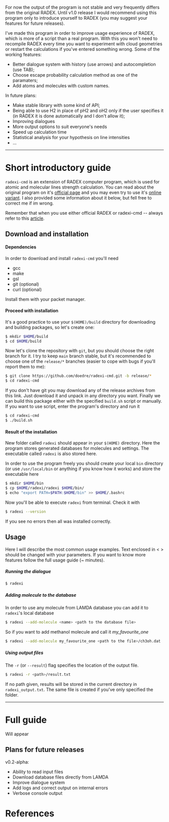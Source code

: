 
For now the output of the program is not stable and very frequently differs from the original RADEX. Until v1.0 release I would recommend using this program only to introduce yourself to RADEX (you may suggest your features for future releases).

I've made this program in order to improve usage experience of RADEX, which is more of a script than a real program. With this you won't need to recompile RADEX every time you want to experiment with cloud geometries or restart the calculations if you've entered something wrong. Some of the working features:
- Better dialogue system with history (use arrows) and autocompletion (use TAB);
- Choose escape probability calculation method as one of the paramaters;
- Add atoms and molecules with custom names.

In future plans:
- Make stable library with some kind of API;
- Being able to use H2 in place of pH2 and oH2 only if the user specifies it (in RADEX it is done automatically and I don't allow it);
- Improving dialogues 
- More output options to suit everyone's needs 
- Speed up calculation time
- Statistical analysis for your hypothesis on line intensities
- ...

---
# Short introductory guide
`radexi-cmd` is an extension of RADEX computer program, which is used for atomic and molecular lines strength calculation. You can read about the original program on it's [official page](https://personal.sron.nl/~vdtak/radex/index.shtml) and you may even try to use it's [online variant](http://var.sron.nl/radex/radex.php). I also provided some information about it below, but fell free to correct me if im wrong.

Remember that when you use either official RADEX or radexi-cmd -- always refer to this [article](https://ui.adsabs.harvard.edu/abs/2007A%26A...468..627V/abstract).

## Download and installation

#### Dependencies
In order to download and install `radexi-cmd` you'll need
- gcc
- make
- gsl
- git (optional)
- curl (optional)
 
Install them with your packet manager.

#### Proceed with installation
It's a good practice to use your `$(HOME)/build` directory for downloading and building packages, so let's create one:

```bash
$ mkdir $HOME/build
$ cd $HOME/build
```

Now let's clone the repository with `git`, but you should choose the right branch for it. I try to keep `main` branch stable, but it's recommended to choose one of the `release/*` branches (easier to cope with bugs if you'll report them to me):

``` bash
$ git clone https://github.com/doedre/radexi-cmd.git -b release/*
$ cd radexi-cmd
``` 

If you don't have git you may download any of the release archives from this link. Just download it and unpack in any directory you want. 
Finally we can build this package either with the specified `build.sh` script or manually. If you want to use script, enter the program's directory and run it

``` bash
$ cd radexi-cmd
$ ./build.sh
``` 
#### Result of the installation
New folder called `radexi` should appear in your `$(HOME)` directory. Here the program stores generated databases for molecules and settings. The executable called `radexi` is also stored here.

In order to use the program freely you should create your local `bin` directory (or use `/usr/local/bin` or anything if you know how it works) and store the executable here

```bash
$ mkdir $HOME/bin
$ cp $HOME/radexi/radexi $HOME/bin/
$ echo "export PATH=$PATH:$HOME/bin" >> $HOME/.bashrc
```

Now you'll be able to execute `radexi` from terminal. Check it with

```bash
$ radexi --version
```

If you see no errors then all was installed correctly.

## Usage
Here I will describe the most common usage examples. Text enclosed in < > should be changed with your parameters. If you want to know more features follow the full usage guide (~ minutes).

##### Running the dialogue 

```bash
$ radexi
```

##### Adding molecule to the database
In order to use any molecule from LAMDA database you can add it to `radexi`'s local database

```bash
$ radexi --add-molecule <name> <path to the database file>
```

So if you want to add methanol molecule and call it *my_favourite_one*

```bash
$ radexi --add-molecule my_favourite_one <path to the file>/ch3oh.dat
```

##### Using output files
The `-r` (or `--result`) flag specifies the location of the output file.

```bash
$ radexi -r <path>/result.txt
```

If no path given, results will be stored in the current directory in `radexi_output.txt`. The same file is created if you've only specified the folder. 

---
# Full guide
Will appear 
## Plans for future releases
v0.2-alpha:
- Ability to read input files
- Download database files directly from LAMDA
- Improve dialogue system
- Add logs and correct output on internal errors
- Verbose console output
# References
